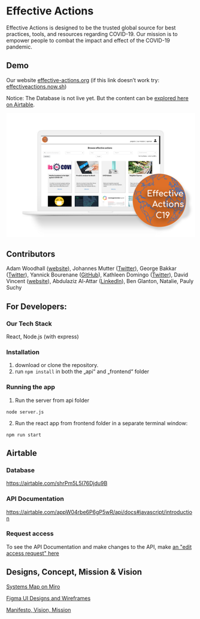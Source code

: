 # Effective Actions

Effective Actions is designed to be the trusted global source for best practices, tools, and resources regarding COVID-19. Our mission is to empower people to combat the impact and effect of the COVID-19 pandemic.

## Demo
Our website [effective-actions.org](https://effective-actions.org/)
(if this link doesn’t work try: [effectiveactions.now.sh](https://effectiveactions.now.sh/))

Notice: The Database is not live yet. But the content can be [explored here on Airtable](https://airtable.com/shrPm5L5I76Djdu9B).

![Effective Actions Platform](/dev-notes/effective-actions.jpg)

## Contributors
Adam Woodhall ([website](http://www.inspiring-sustainability.com/)), Johannes Mutter ([Twitter](https://twitter.com/JohannesMutter)), George Bakkar ([Twitter](https://twitter.com/GeorgeBakkar)), Yannick Bourenane ([GitHub](https://github.com/yannick-bourenane)), Kathleen Domingo ([Twitter](https://twitter.com/kathdomingo)), David Vincent ([website](http://davidvincentux.com)), Abdulaziz Al-Attar ([LinkedIn](https://www.linkedin.com/in/abdulaziz-alattar-464150124)), Ben Glanton, Natalie, Pauly Suchy


## For Developers:

### Our Tech Stack
React, Node.js (with express)

### Installation
1. download or clone the repository.
2. run `npm install` in both the „api“ and „frontend“ folder

### Running the app
1. Run the server from api folder
```
node server.js
```
2. Run the react app from frontend folder in a separate terminal window:
```
npm run start
```


## Airtable

### Database
https://airtable.com/shrPm5L5I76Djdu9B

### API Documentation
https://airtable.com/appW04rbe6P6gP5wR/api/docs#javascript/introduction

### Request access
To see the API Documentation and make changes to the API, make [an "edit access request" here](https://airtable.com/invite/l?inviteId=invsxuSJnkh2TyIPi&inviteToken=93627fe248b92802d30171281ac7fee093a331713a8cf4bd9a755f1c11e9441f)


## Designs, Concept, Mission & Vision

[Systems Map on Miro](https://miro.com/app/board/o9J_kuKSa0c=/)

[Figma UI Designs and Wireframes](https://www.figma.com/file/RKPKpskmWBdPcs1YNyum7k/effective-actions?node-id=0%3A1)

[Manifesto, Vision, Mission](https://docs.google.com/document/d/1HLFBDPTAUlDuuE5ddG5gtX6aO12WiG4-rXfM91bn7tA/edit#)
